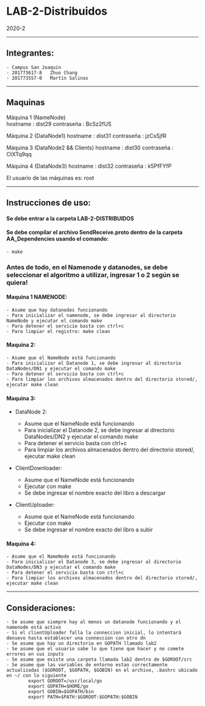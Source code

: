 # LAB-2-Distribuidos
2020-2
______________

## Integrantes:
    - Campus San Joaquin
    - 201773617-8   Zhuo Chang
    - 201773557-0   Martín Salinas
______________


## Maquinas 
Máquina 1       (NameNode)   
hostname    :   dist29
contraseña  :   BcSz2fUS

Máquina 2       (DataNode1) 
hostname    :   dist31
contraseña  :   jzCsSjfR

Máquina 3       (DataNode2 && Clients) 
hostname    :   dist30
contraseña  :   CtXTq9qq

Máquina 4       (DataNode3) 
hostname    :   dist32
contraseña  :   k5PfFYfP

El usuario de las máquinas es: root
______________


## Instrucciones de uso:

#### Se debe entrar a la carpeta LAB-2-DISTRIBUIDOS
#### Se debe compilar el archivo SendReceive.proto dentro de la carpeta AA_Dependencies usando el comando:
    - make
### Antes de todo, en el Namenode y datanodes, se debe seleccionar el algoritmo a utilizar, ingresar 1 o 2 según se quiera!

#### Maquina 1 NAMENODE:
    - Asume que hay datanodes funcionando
    - Para inicializar el namenode, se debe ingresar al directorio NameNode y ejecutar el comando make
    - Para detener el servicio basta con ctrl+c
    - Para limpiar el registro: make clean

#### Maquina 2:
    - Asume que el NameNode está funcionando
    - Para inicializar el Datanode 1, se debe ingresar al directorio DataNodes/DN1 y ejecutar el comando make
    - Para detener el servicio basta con ctrl+c
    - Para limpiar los archivos almacenados dentro del directorio stored/, ejecutar make clean
#### Maquina 3:
  - DataNode 2:
    - Asume que el NameNode está funcionando
    - Para inicializar el Datanode 2, se debe ingresar al directorio DataNodes/DN2 y ejecutar el comando make
    - Para detener el servicio basta con ctrl+c
    - Para limpiar los archivos almacenados dentro del directorio stored/, ejecutar make clean
  
  - ClientDownloader:
    - Asume que el NameNode está funcionando
    - Ejecutar con make
    - Se debe ingresar el nombre exacto del libro a descargar
  
  - ClientUploader:
    - Asume que el NameNode está funcionando
    - Ejecutar con make
    - Se debe ingresar el nombre exacto del libro a subir
#### Maquina 4:
    - Asume que el NameNode está funcionando
    - Para inicializar el Datanode 3, se debe ingresar al directorio DataNodes/DN3 y ejecutar el comando make
    - Para detener el servicio basta con ctrl+c
    - Para limpiar los archivos almacenados dentro del directorio stored/, ejecutar make clean
______________


## Consideraciones:
    - Se asume que siempre hay al menos un datanode funcionando y el namenode está activo
    - Si el clientUploader falla la conneccion inicial, lo intentará denuevo hasta establecer una conneccion con otro dn
    - Se asume que hay un directorio en GOPATH llamado lab2
    - Se asume que el usuario sabe lo que tiene que hacer y no comete errores en sus inputs
    - Se asume que existe una carpeta llamada lab2 dentro de $GOROOT/src
    - Se asume que las variables de entorno estan correctamente actualizadas ($GOROOT, $GOPATH, $GOBIN) en el archivo, .bashrc ubicado en ~/ con lo siguiente
            export GOROOT=/usr/local/go
            export GOPATH=$HOME/go
            export GOBIN=$GOPATH/bin
            export PATH=$PATH:$GOROOT:$GOPATH:$GOBIN
